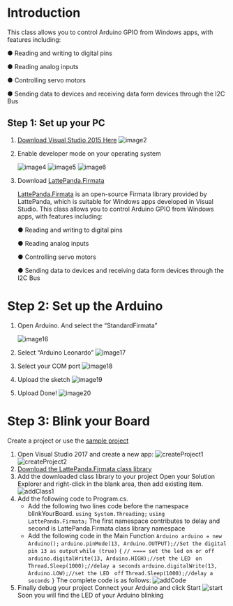 # Introduction

This class allows you to control Arduino GPIO from Windows apps, with features including:

● Reading and writing to digital pins

● Reading analog inputs

● Controlling servo motors

● Sending data to devices and receiving data form devices through the I2C Bus

## Step 1: Set up your PC

1. [Download Visual Studio 2015 Here](https://www.visualstudio.com/downloads/download-visual-studio-vs)
   ![image2](http://www.lattepanda.com/wp-content/uploads/2016/02/image2.jpeg)

2. Enable developer mode on your operating system

   ![image4](http://www.lattepanda.com/wp-content/uploads/2016/02/image4.jpeg)
   ![image5](http://www.lattepanda.com/wp-content/uploads/2016/02/image5.jpeg)
   ![image6](http://www.lattepanda.com/wp-content/uploads/2016/02/image6.jpeg)

3. Download [LattePanda.Firmata](https://github.com/LattePandaTeam/LattePanda-Development-Support/tree/master/LattePandaFirmata)

   [LattePanda.Firmata](https://github.com/LattePandaTeam/LattePanda-Development-Support/tree/master/LattePandaFirmata) is an open-source Firmata library provided by LattePanda, which is suitable for Windows apps developed in Visual Studio. This class allows you to control Arduino GPIO from Windows apps, with features including:

   ● Reading and writing to digital pins

   ● Reading analog inputs

   ● Controlling servo motors

   ● Sending data to devices and receiving data form devices through the I2C Bus

# Step 2: Set up the Arduino

1. Open Arduino. And select the “StandardFirmata”

   ![image16](http://www.lattepanda.com/wp-content/uploads/2016/02/image16.png)

2. Select “Arduino Leonardo”
   ![image17](http://www.lattepanda.com/wp-content/uploads/2016/02/image17.png)

3. Select your COM port
   ![image18](http://www.lattepanda.com/wp-content/uploads/2016/02/image18.png)

4. Upload the sketch
   ![image19](http://www.lattepanda.com/wp-content/uploads/2016/02/image19.png)

5. Upload Done!
   ![image20](http://www.lattepanda.com/wp-content/uploads/2016/02/image20.png)

# Step 3: Blink your Board

Create a project or use the [sample project](http://www.lattepanda.com/wp-content/uploads/2016/02/blinkYourBoard.zip)

1. Open Visual Studio 2017 and create a new app:
   ![createProject1](http://www.lattepanda.com/wp-content/uploads/2016/02/createProject1.png)
   ![createProject2](http://www.lattepanda.com/wp-content/uploads/2016/02/createProject2.png)
2. [Download the LattePanda.Firmata class library](https://github.com/LattePandaTeam/LattePanda-Development-Support/tree/master/LattePandaFirmata)
3. Add the downloaded class library to your project Open your Solution Explorer and right-click in the blank area, then add existing item.
   ![addClass1](http://www.lattepanda.com/wp-content/uploads/2016/02/addClass1.png)
4. Add the following code to Program.cs.
   - Add the following two lines code before the namespace blinkYourBoard.
     `using System.Threading;`
     `using LattePanda.Firmata;`
     The first namespace contributes to delay and second is LattePanda.Firmata class library namespace
   - Add the following code in the Main Function
     `Arduino arduino = new Arduino();`
     `arduino.pinMode(13, Arduino.OUTPUT);//Set the digital pin 13 as output`
     `while (true)`
     `{`
     `// ==== set the led on or off`
     `arduino.digitalWrite(13, Arduino.HIGH);//set the LED　on`
     `Thread.Sleep(1000);//delay a seconds`
     `arduino.digitalWrite(13, Arduino.LOW);//set the LED　off`
     `Thread.Sleep(1000);//delay a seconds`
     `}`
     The complete code is as follows:
     ![addCode](http://www.lattepanda.com/wp-content/uploads/2016/02/addCode.png)
5. Finally debug your project
   Connect your Arduino and click Start
   ![start](http://www.lattepanda.com/wp-content/uploads/2016/02/start.png)
   Soon you will find the LED of your Arduino blinking

